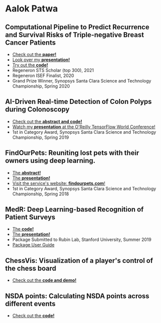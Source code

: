 # Aalok Patwa

## Computational Pipeline to Predict Recurrence and Survival Risks of Triple-negative Breast Cancer Patients
- [Check out the **paper!**](https://www.biorxiv.org/content/10.1101/2021.01.06.425496v1)
- [Look over my **presentation!**](https://drive.google.com/file/d/1pkDVnwaCZYQXUfTnp7bCK-hp_xihX_li/view?usp=sharing)
- [Try out the **code!**](https://github.com/aalokpatwa/rasp-mibi/)
- Regeneron STS Scholar (top 300), 2021
- Regeneron ISEF Finalist, 2020
- Grand Prize Winner, Synopsys Santa Clara Science and Technology Championship, Spring 2020

## AI-Driven Real-time Detection of Colon Polyps during Colonoscopy
- [Check out the **abstract and code!**](https://github.com/aalokpatwa/unet_polyp)
- [Watch my **presentation** at the O'Reilly TensorFlow World Conference!](https://www.youtube.com/watch?v=W7f18NMAy3g)
- 1st in Category Award, Synopsys Santa Clara Science and Technology Championship, Spring 2019

## FindOurPets: Reuniting lost pets with their owners using deep learning.
- [The **abstract!**](https://github.com/aalokpatwa/findmypet)
- [The **presentation!**](https://drive.google.com/file/d/14SAaoM_4AVqts7BL6isz40XVICWmeMvQ/view?usp=sharing)
- [Visit the service's website: **findourpets.com**!](https://findourpets.com)
- 1st in Category Award, Synopsys Santa Clara Science and Technology Championship, Spring 2018

## MedR: Deep Learning-based Recognition of Patient Surveys
- [The **code!**](https://github.com/aalokpatwa/medr)
- [The **presentation!**](https://drive.google.com/file/d/1WFgIXGeg33LhcV8qsW5MKE0IHw4Mk0zv/view?usp=sharing)
- Package Submitted to Rubin Lab, Stanford University, Summer 2019
- [Package User Guide](https://github.com/aalokpatwa/medr/blob/master/medr_documentation.pdf)

## ChessVis: Visualization of a player's control of the chess board
- [Check out the **code and demo!**](https://github.com/aalokpatwa/chessvis)

## NSDA points: Calculating NSDA points across different events
- [Check out the **code!**](https://github.com/aalokpatwa/nsda_points)
